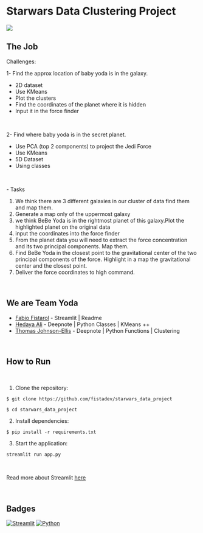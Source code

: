 # Starwars Data Clustering Project

![](https://cdn.ilpost.it/wp-content/uploads/2019/12/babyyoda.jpg?x72029)

## The Job

Challenges:

1- Find the approx location of baby
yoda is in the galaxy.

- 2D dataset
- Use KMeans
- Plot the clusters
- Find the coordinates of the planet where it is hidden
- Input it in the force finder

<p>&nbsp;</p>

2- Find where baby yoda is in the secret planet.

- Use PCA (top 2 components) to project the Jedi Force
- Use KMeans
- 5D Dataset
- Using classes

<p>&nbsp;</p>

_-_ Tasks

1. We think there are 3 different galaxies in our cluster of data find them
   and map them.
2. Generate a map only of the uppermost galaxy
3. we think BeBe Yoda is in the rightmost planet of this galaxy.Plot the
   highlighted planet on the original data
4. input the coordinates into the force finder
5. From the planet data you will need to extract the force concentration
   and its two principal components. Map them.
6. Find BeBe Yoda in the closest point to the gravitational center of the
   two principal components of the force. Highlight in a map the
   gravitational center and the closest point.
7. Deliver the force coordinates to high command.

<p>&nbsp;</p>

## We are Team Yoda

- [Fabio Fistarol](https://github.com/fistadev) - Streamlit | Readme
- [Hedaya Ali](https://github.com/HedayaAli) - Deepnote | Python Classes | KMeans ++
- [Thomas Johnson-Ellis](https://github.com/Tomjohnsonellis) - Deepnote | Python Functions | Clustering

<p>&nbsp;</p>

## How to Run

<p>&nbsp;</p>

1. Clone the repository:

```
$ git clone https://github.com/fistadev/starwars_data_project

$ cd starwars_data_project
```

2. Install dependencies:

```
$ pip install -r requirements.txt
```

3. Start the application:

```
streamlit run app.py
```

<p>&nbsp;</p>

Read more about Streamlit [here](https://docs.streamlit.io/en/stable/index.html)

<p>&nbsp;</p>

## Badges

[![Streamlit](https://img.shields.io/badge/made%20with-Streamlit-red)](https://streamlit.io/)
[![Python](https://img.shields.io/badge/python-v3.8-blue)](https://www.python.org/)
